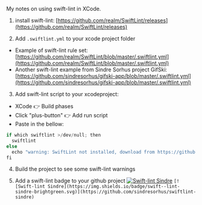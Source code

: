 My notes on using swift-lint in XCode<!--more-->.

1. install swift-lint: [https://github.com/realm/SwiftLint/releases](https://github.com/realm/SwiftLint/releases)   

2. Add `.swiftlint.yml` to your xcode project folder
  - Example of swift-lint rule set: [https://github.com/realm/SwiftLint/blob/master/.swiftlint.yml](https://github.com/realm/SwiftLint/blob/master/.swiftlint.yml)
  - Another swift-lint example from Sindre Sorhus project GifSki: [https://github.com/sindresorhus/gifski-app/blob/master/.swiftlint.yml](https://github.com/sindresorhus/gifski-app/blob/master/.swiftlint.yml)

3. Add swift-lint script to your xcodeproject:

  - XCode 👉 Build phases
  - Click "plus-button" 👉 Add run script
  - Paste in the bellow:

```swift
if which swiftlint >/dev/null; then
  swiftlint
else
  echo "warning: SwiftLint not installed, download from https://github.com/realm/SwiftLint"
fi
```

4. Build the project to see some swift-lint warnings

5. Add a swift-lint badge to your github project [![Swift-lint Sindre](https://img.shields.io/badge/swift--lint-sindre-brightgreen.svg)](https://github.com/sindresorhus/swiftlint-sindre) `
[![Swift-lint Sindre](https://img.shields.io/badge/swift--lint-sindre-brightgreen.svg)](https://github.com/sindresorhus/swiftlint-sindre)
`
